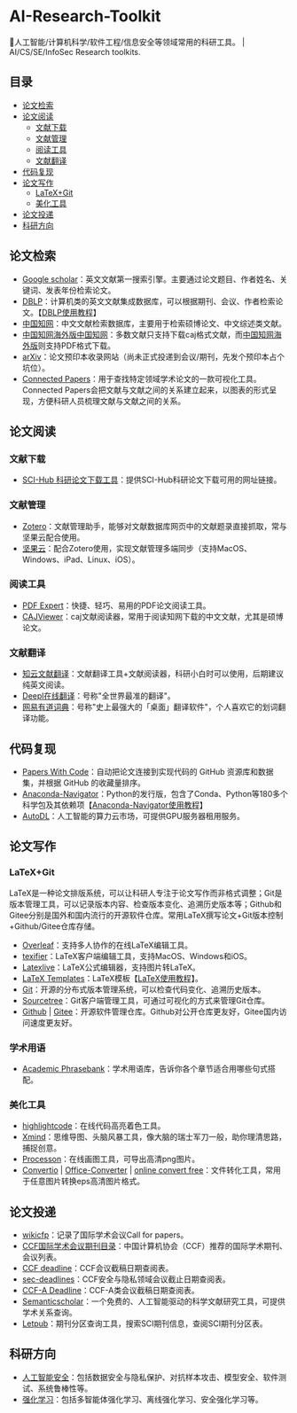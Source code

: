 # AI-Research-Toolkit
🔨人工智能/计算机科学/软件工程/信息安全等领域常用的科研工具。 | AI/CS/SE/InfoSec Research toolkits.

## 目录

- [论文检索](#论文检索)
- [论文阅读](#论文阅读)
  - [文献下载](#文献下载) 
  - [文献管理](#文献管理)
  - [阅读工具](#阅读工具)
  - [文献翻译](#文献翻译) 
- [代码复现](#代码复现) 
- [论文写作](#论文写作)
  - [LaTeX+Git](#LaTeX+Git)
  - [美化工具](#美化工具)
- [论文投递](#论文投递)
- [科研方向](#科研方向)

## 论文检索

- [Google scholar](https://scholar.google.com)：英文文献第一搜索引擎。主要通过论文题目、作者姓名、关键词、发表年份检索论文。
- [DBLP](https://dblp.org/)：计算机类的英文文献集成数据库，可以根据期刊、会议、作者检索论文。【[DBLP使用教程](https://blog.csdn.net/m0_38068876/article/details/128226944)】
- [中国知网](https://www.cnki.net/)：中文文献检索数据库，主要用于检索硕博论文、中文综述类文献。
- [中国知网海外版](https://chn.oversea.cnki.net/index/)[中国知网](https://www.cnki.net/)：多数文献只支持下载caj格式文献，而[中国知网海外版](https://chn.oversea.cnki.net/index/)则支持PDF格式下载。
- [arXiv](https://arxiv.org/)：论文预印本收录网站（尚未正式投递到会议/期刊，先发个预印本占个坑位）。
- [Connected Papers](https://www.connectedpapers.com/)：用于查找特定领域学术论文的一款可视化工具。Connected Papers会把文献与文献之间的关系建立起来，以图表的形式呈现，方便科研人员梳理文献与文献之间的关系。

## 论文阅读

### 文献下载

- [SCI-Hub 科研论文下载工具](http://tool.yovisun.com/scihub/)：提供SCI-Hub科研论文下载可用的网址链接。

### 文献管理

- [Zotero](https://www.zotero.org/)：文献管理助手，能够对文献数据库网页中的文献题录直接抓取，常与坚果云配合使用。
- [坚果云](https://www.jianguoyun.com/)：配合Zotero使用，实现文献管理多端同步（支持MacOS、Windows、iPad、Linux、iOS）。

### 阅读工具

- [PDF Expert](https://www.pdfexpert.cn/)：快捷、轻巧、易用的PDF论文阅读工具。
- [CAJViewer](https://cajviewer.cnki.net/)：caj文献阅读器，常用于阅读知网下载的中文文献，尤其是硕博论文。

### 文献翻译

- [知云文献翻译](https://www.zhiyunwenxian.cn/)：文献翻译工具+文献阅读器，科研小白时可以使用，后期建议纯英文阅读。
- [Deepl在线翻译](https://www.deepl.com/translator)：号称"全世界最准的翻译"。
- [网易有道词典](https://cidian.youdao.com/)：号称"史上最强大的「桌面」翻译软件"，个人喜欢它的划词翻译功能。

## 代码复现

- [Papers With Code](https://paperswithcode.com/)：自动把论文连接到实现代码的 GitHub 资源库和数据集，并根据 GitHub 的收藏量排序。
- [Anaconda-Navigator](https://www.anaconda.com)：Python的发行版，包含了Conda、Python等180多个科学包及其依赖项【[Anaconda-Navigator使用教程](https://blog.csdn.net/m0_38068876/article/details/128364154)】
- [AutoDL](https://www.autodl.com)：人工智能的算力云市场，可提供GPU服务器租用服务。

## 论文写作

### LaTeX+Git

LaTeX是一种论文排版系统，可以让科研人专注于论文写作而非格式调整；Git是版本管理工具，可以记录版本内容、检查版本变化、追溯历史版本等；Github和Gitee分别是国外和国内流行的开源软件仓库。常用LaTeX撰写论文+Git版本控制+Github/Gitee仓库存储。

- [Overleaf](https://www.overleaf.com/)：支持多人协作的在线LaTeX编辑工具。
- [texifier](https://www.texifier.com/)：LaTeX客户端编辑工具，支持MacOS、Windows和iOS。
- [Latexlive](https://www.latexlive.com/)：LaTeX公式编辑器，支持图片转LaTeX。
- [LaTeX Templates](http://www.latextemplates.com/)：LaTeX模板【[LaTeX使用教程](https://blog.csdn.net/m0_38068876/category_10779337.html)】。
- [Git](https://git-scm.com/)：开源的分布式版本管理系统，可以检查代码变化、追溯历史版本。
- [Sourcetree](https://www.sourcetreeapp.com/)：Git客户端管理工具，可通过可视化的方式来管理Git仓库。
- [Github](https://github.com/) | [Gitee](https://gitee.com/)：开源软件管理仓库。Github对公开仓库更友好，Gitee国内访问速度更友好。

### 学术用语

- [Academic Phrasebank](http://www.phrasebank.manchester.ac.uk/)：学术用语库，告诉你各个章节适合用哪些句式搭配。

### 美化工具

- [highlightcode](https://highlightcode.com/)：在线代码高亮着色工具。
- [Xmind](https://xmind.cn/)：思维导图、头脑风暴工具，像大脑的瑞士军刀一般，助你理清思路，捕捉创意。
- [Processon](https://www.processon.com/)：在线画图工具，可导出高清png图片。
- [Convertio](https://convertio.co/zh/) | [Office-Converter](https://cn.office-converter.com/) | [online convert free](https://onlineconvertfree.com/zh/)：文件转化工具，常用于任意图片转换eps高清图片格式。

## 论文投递

- [wikicfp](http://www.wikicfp.com/cfp/)：记录了国际学术会议Call for papers。
- [CCF国际学术会议期刊目录](https://blog.csdn.net/m0_38068876/category_11820954.html)：中国计算机协会（CCF）推荐的国际学术期刊、会议列表。
- [CCF deadline](https://ccfddl.github.io/)：CCF会议截稿日期查阅表。
- [sec-deadlines](https://sec-deadlines.github.io/)：CCF安全与隐私领域会议截止日期查阅表。
- [CCF-A Deadline](https://github.com/Allenpandas/CCF-A-Deadlines)：CCF-A类会议截稿日期查阅表。
- [Semanticscholar](https://www.semanticscholar.org/)：一个免费的、人工智能驱动的科学文献研究工具，可提供学术关系查询。
- [Letpub](https://letpub.com.cn/)：期刊分区查询工具，搜索SCI期刊信息，查阅SCI期刊分区表。



## 科研方向

- [人工智能安全](./AI%20Security)：包括数据安全与隐私保护、对抗样本攻击、模型安全、软件测试、系统鲁棒性等。
- [强化学习](./Reinforcement%20Learning)：包括多智能体强化学习、离线强化学习、安全强化学习等。



